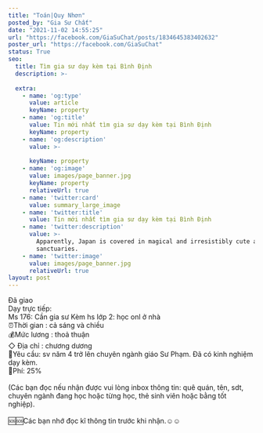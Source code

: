 ```yaml
---
title: "Toán|Quy Nhơn"
posted_by: "Gia Sư Chất"
date: "2021-11-02 14:55:25"
url: "https://facebook.com/GiaSuChat/posts/1834645383402632"
poster_url: "https://facebook.com/GiaSuChat"
status: True
seo:
  title: Tìm gia sư dạy kèm tại Bình Định
  description: >-
    
  extra:
    - name: 'og:type'
      value: article
      keyName: property
    - name: 'og:title'
      value: Tin mới nhất tìm gia sư dạy kèm tại Bình Định
      keyName: property
    - name: 'og:description'
      value: >-
        
      keyName: property
    - name: 'og:image'
      value: images/page_banner.jpg
      keyName: property
      relativeUrl: true
    - name: 'twitter:card'
      value: summary_large_image
    - name: 'twitter:title'
      value: Tin mới nhất tìm gia sư dạy kèm tại Bình Định
    - name: 'twitter:description'
      value: >-
        Apparently, Japan is covered in magical and irresistibly cute animal
        sanctuaries.
    - name: 'twitter:image'
      value: images/page_banner.jpg
      relativeUrl: true
layout: post
---
```

Đã giao<br>Dạy trực tiếp:<br>Ms 176: Cần gia sư Kèm hs lớp 2: học onl ở nhà<br>⏰Thời gian : cả sáng và chiều<br>💰Mức lương : thoả thuận<br>◇ Địa chỉ : chương dương<br>📒Yêu cầu: sv năm 4 trở lên chuyên ngành giáo Sư Phạm. Đã có kinh nghiệm dạy kèm.<br>💸Phí: 25%<br><br>(Các bạn đọc nếu nhận được vui lòng inbox thông tin: quê quán, tên, sdt, chuyên ngành đang học hoặc từng học, thẻ sinh viên hoặc bằng tốt nghiệp).<br><br>🆘🆘Các bạn nhớ đọc kĩ thông tin trước khi nhận.☺️☺️
